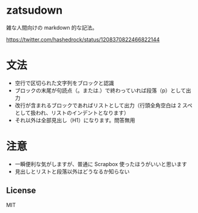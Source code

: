# zatsudown

雑な人間向けの markdown 的な記法。

https://twitter.com/hashedrock/status/1208370822466822144

# 文法

- 空行で区切られた文字列をブロックと認識
- ブロックの末尾が句読点（。または.）で終わっていれば段落（p）として出力
- 改行が含まれるブロックであればリストとして出力（行頭全角空白は 2 スペとして扱われ、リストのインデントとなります）
- それ以外は全部見出し（H1）になります。問答無用

# 注意

- 一瞬便利な気がしますが、普通に Scrapbox 使ったほうがいいと思います
- 見出しとリストと段落以外はどうなるか知らない

## License

MIT
